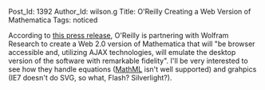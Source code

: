 Post_Id: 1392
Author_Id: wilson.g
Title: O'Reilly Creating a Web Version of Mathematica
Tags: noticed

<p>According to <a href="http://www.oreilly.com/emails/press/ost-newcert.html">this press release</a>, O'Reilly is partnering with Wolfram Research to create a Web 2.0 version of Mathematica that will "be browser accessible and, utilizing AJAX technologies, will emulate the desktop version of the software with remarkable fidelity".  I'll be very interested to see how they handle equations (<a href="http://www.w3.org/Math/">MathML</a> isn't well supported) and grahpics (IE7 doesn't do SVG, so what, Flash? Silverlight?).</p>
